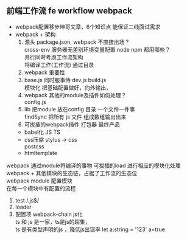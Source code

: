## 	前端工作流 fe workflow    webpack 

- webpack配置移步坤哥文章，6个知识点 能保证二线面试需求
- webpack + 架构
	1. 源头 package.json, webpack 不直接出场？   
	cross-env 服务器无差别环境变量配置 node npm 都用哪些？  
	并行同时考虑工作流架构  
	将编译工作(工作流) 通过目录
	2. webpack 重要性  
	3. base.js 同时服事侍 dev.js build.js  
	模块化 把基础配置做好，向外输出，
	4. webpack 其他的module及插件如何处理？  
	config.js
	5. lib 把module 放在config 目录 一个文件一件事  
	findSync 把所有 js 文件 组成数组输出出来
	6. 可拔插的webpack插件  打包器  最终产品
	- babel化 JS TS
	- css压缩 stylus -> css  
		postcss
	- htmltemplate

webpack 	通过module将编译的事物 可拔插的load 进行相应的模块化处理  
webpack + 其他模块的生态链，占据了工作流的生态位  
webpack module 配置模块  
在每一个模块中有配置的流程
1. test  /.js$/
2. loader 
3. 配置项
webpack-chain js化  
ts 和 js 是一家，ts是js的超集，  
ts 是有类型声明的js ，降低js出错率
let a:string = '123'  a=true
